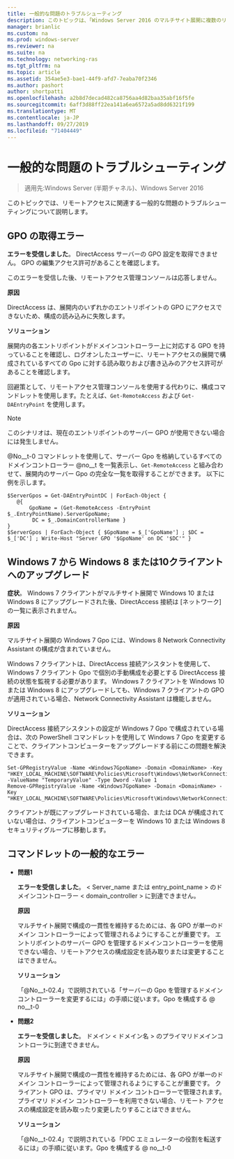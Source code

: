 ```yaml
---
title: 一般的な問題のトラブルシューティング
description: このトピックは、「Windows Server 2016 のマルチサイト展開に複数のリモートアクセスサーバーを展開する」の一部です。
manager: brianlic
ms.custom: na
ms.prod: windows-server
ms.reviewer: na
ms.suite: na
ms.technology: networking-ras
ms.tgt_pltfrm: na
ms.topic: article
ms.assetid: 354ae5e3-bae1-44f9-afd7-7eaba70f2346
ms.author: pashort
author: shortpatti
ms.openlocfilehash: a2b8d7decad482ca8756aa4d82baa35abf16f5fe
ms.sourcegitcommit: 6aff3d88ff22ea141a6ea6572a5ad8dd6321f199
ms.translationtype: MT
ms.contentlocale: ja-JP
ms.lasthandoff: 09/27/2019
ms.locfileid: "71404449"
---
```

# <a name="troubleshooting-general-issues"></a>一般的な問題のトラブルシューティング

>適用先:Windows Server (半期チャネル)、Windows Server 2016

このトピックでは、リモートアクセスに関連する一般的な問題のトラブルシューティングについて説明します。  
  
## <a name="gpo-retrieval-error"></a>GPO の取得エラー  
**エラーを受信しました**。 DirectAccess サーバーの GPO 設定を取得できません。 GPO の編集アクセス許可があることを確認します。  
  
このエラーを受信した後、リモートアクセス管理コンソールは応答しません。  
  
**原因**  
  
DirectAccess は、展開内のいずれかのエントリポイントの GPO にアクセスできないため、構成の読み込みに失敗します。  
  
**ソリューション**  
  
展開内の各エントリポイントがドメインコントローラー上に対応する GPO を持っていることを確認し、ログオンしたユーザーに、リモートアクセスの展開で構成されているすべての Gpo に対する読み取りおよび書き込みのアクセス許可があることを確認します。  
  
回避策として、リモートアクセス管理コンソールを使用する代わりに、構成コマンドレットを使用します。たとえば、`Get-RemoteAccess` および `Get-DAEntryPoint` を使用します。  
  
> [!NOTE]  
> このシナリオは、現在のエントリポイントのサーバー GPO が使用できない場合には発生しません。  
  
@No__t-0 コマンドレットを使用して、サーバー Gpo を格納しているすべてのドメインコントローラー @no__t を一覧表示し、`Get-RemoteAccess` と組み合わせて、展開内のサーバー Gpo の完全な一覧を取得することができます。 以下に例を示します。  
  
```  
$ServerGpos = Get-DAEntryPointDC | ForEach-Object {   
   @{   
       GpoName = (Get-RemoteAccess -EntryPoint $_.EntryPointName).ServerGpoName;   
        DC = $_.DomainControllerName }   
}  
$ServerGpos | ForEach-Object { $GpoName = $_['GpoName'] ; $DC = $_['DC'] ; Write-Host "Server GPO '$GpoName' on DC '$DC'" }  
```  
  
## <a name="windows-7-to-windows-8-or-10-client-upgrade"></a>Windows 7 から Windows 8 または10クライアントへのアップグレード  
**症状**。 Windows 7 クライアントがマルチサイト展開で Windows 10 または Windows 8 にアップグレードされた後、DirectAccess 接続は [ネットワーク] の一覧に表示されません。  
  
**原因**  
  
マルチサイト展開の Windows 7 Gpo には、Windows 8 Network Connectivity Assistant の構成が含まれていません。  
  
 Windows 7 クライアントは、DirectAccess 接続アシスタントを使用して、Windows 7 クライアント Gpo で個別の手動構成を必要とする DirectAccess 接続の状態を監視する必要があります。 Windows 7 クライアントを Windows 10 または Windows 8 にアップグレードしても、Windows 7 クライアントの GPO が適用されている場合、Network Connectivity Assistant は機能しません。  
  
**ソリューション**  
  
DirectAccess 接続アシスタントの設定が Windows 7 Gpo で構成されている場合は、次の PowerShell コマンドレットを使用して Windows 7 Gpo を変更することで、クライアントコンピューターをアップグレードする前にこの問題を解決できます。  
  
```  
Set-GPRegistryValue -Name <Windows7GpoName> -Domain <DomainName> -Key "HKEY_LOCAL_MACHINE\SOFTWARE\Policies\Microsoft\Windows\NetworkConnectivityAssistant" -ValueName "TemporaryValue" -Type Dword -Value 1  
Remove-GPRegistryValue -Name <Windows7GpoName> -Domain <DomainName> -Key "HKEY_LOCAL_MACHINE\SOFTWARE\Policies\Microsoft\Windows\NetworkConnectivityAssistant"  
```  
  
クライアントが既にアップグレードされている場合、または DCA が構成されていない場合は、クライアントコンピューターを Windows 10 または Windows 8 セキュリティグループに移動します。  
  
## <a name="general-cmdlet-errors"></a>コマンドレットの一般的なエラー  
  
-   **問題1**  
  
    **エラーを受信しました**。 < Server_name または entry_point_name > のドメインコントローラー < domain_controller > に到達できません。  
  
    **原因**  
  
    マルチサイト展開で構成の一貫性を維持するためには、各 GPO が単一のドメイン コントローラーによって管理されるようにすることが重要です。 エントリポイントのサーバー GPO を管理するドメインコントローラーを使用できない場合、リモートアクセスの構成設定を読み取りまたは変更することはできません。  
  
    **ソリューション**  
  
    「@No__t-02.4」で説明されている「サーバーの Gpo を管理するドメインコントローラーを変更するには」の手順に従います。Gpo を構成する @ no__t-0  
  
-   **問題2**  
  
    **エラーを受信しました**。 ドメイン < ドメイン名 > のプライマリドメインコントローラに到達できません。  
  
    **原因**  
  
    マルチサイト展開で構成の一貫性を維持するためには、各 GPO が単一のドメイン コントローラーによって管理されるようにすることが重要です。 クライアント GPO は、プライマリ ドメイン コントローラーで管理されます。 プライマリ ドメイン コントローラーを利用できない場合、リモート アクセスの構成設定を読み取ったり変更したりすることはできません。  
  
    **ソリューション**  
  
    「@No__t-02.4」で説明されている「PDC エミュレーターの役割を転送するには」の手順に従います。Gpo を構成する @ no__t-0  
  


